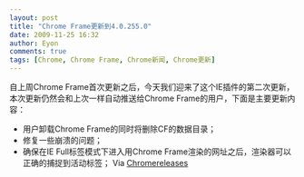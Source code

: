 ```yaml
---
layout: post
title: "Chrome Frame更新到4.0.255.0"
date: 2009-11-25 16:32
author: Eyon
comments: true
tags: [Chrome, Chrome Frame, Chrome新闻, Chrome更新]
---
```

自上周Chrome Frame首次更新之后，今天我们迎来了这个IE插件的第二次更新，本次更新仍然会和上次一样自动推送给Chrome Frame的用户，下面是主要更新内容：


*   用户卸载Chrome Frame的同时将删除CF的数据目录；
*   修复一些崩溃的问题；
*   确保在IE Full标签模式下进入用Chrome Frame渲染的网址之后，渲染器可以正确的捕捉到活动标签；
Via [Chromereleases](http://googlechromereleases.blogspot.com/2009/11/google-chrome-frame-has-been-updated.html)
